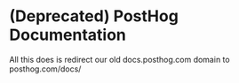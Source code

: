 # (Deprecated) PostHog Documentation

All this does is redirect our old docs.posthog.com domain to posthog.com/docs/